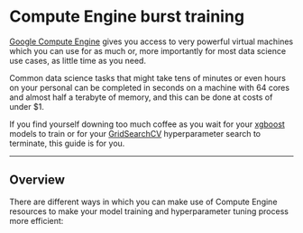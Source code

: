 # Compute Engine burst training

[Google Compute Engine](https://cloud.google.com/compute/) gives you access to
very powerful virtual machines which you can use for as much or, more
importantly for most data science use cases, as little time as you need.

Common data science tasks that might take tens of minutes or even hours on your
personal can be completed in seconds on a machine with 64 cores and almost half
a terabyte of memory, and this can be done at costs of under $1.

If you find yourself downing too much coffee as you wait for your
[xgboost](https://github.com/dmlc/xgboost) models to train or for your
[GridSearchCV](http://scikit-learn.org/stable/modules/generated/sklearn.model_selection.GridSearchCV.html)
hyperparameter search to terminate, this guide is for you.

- - -

## Overview

There are different ways in which you can make use of Compute Engine resources
to make your model training and hyperparameter tuning process more efficient:


